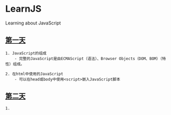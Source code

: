 # LearnJS

Learning about JavaScript

## [第一天](./firstDay/README.md)

    1. JavaScript的组成
        - 完整的JavaScript是由ECMAScript（语法）、Browser Objects（DOM、BOM）（特性）组成。

    2. 在html中使用的JavaScript
        - 可以在head或body中使用<script>嵌入JavaScript脚本
## [第二天](./secondDay/README.md)

    1. 